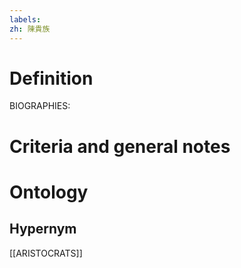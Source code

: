 ```yaml
---
labels: 
zh: 陳貴族
---
```


# Definition
BIOGRAPHIES:
# Criteria and general notes
# Ontology

## Hypernym
[[ARISTOCRATS]]